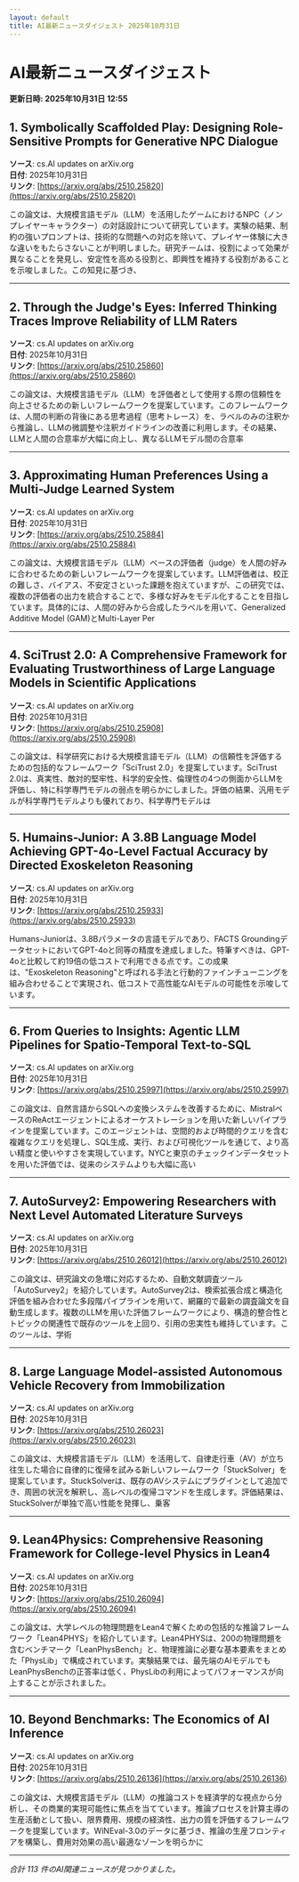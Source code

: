 ```yaml
---
layout: default
title: AI最新ニュースダイジェスト 2025年10月31日
---
```


# AI最新ニュースダイジェスト
**更新日時: 2025年10月31日 12:55**

## 1. Symbolically Scaffolded Play: Designing Role-Sensitive Prompts for Generative NPC Dialogue

**ソース**: cs.AI updates on arXiv.org  
**日付**: 2025年10月31日  
**リンク**: [https://arxiv.org/abs/2510.25820](https://arxiv.org/abs/2510.25820)  

この論文は、大規模言語モデル（LLM）を活用したゲームにおけるNPC（ノンプレイヤーキャラクター）の対話設計について研究しています。実験の結果、制約の強いプロンプトは、技術的な問題への対応を除いて、プレイヤー体験に大きな違いをもたらさないことが判明しました。研究チームは、役割によって効果が異なることを発見し、安定性を高める役割と、即興性を維持する役割があることを示唆しました。この知見に基づき、  

---

## 2. Through the Judge's Eyes: Inferred Thinking Traces Improve Reliability of LLM Raters

**ソース**: cs.AI updates on arXiv.org  
**日付**: 2025年10月31日  
**リンク**: [https://arxiv.org/abs/2510.25860](https://arxiv.org/abs/2510.25860)  

この論文は、大規模言語モデル（LLM）を評価者として使用する際の信頼性を向上させるための新しいフレームワークを提案しています。このフレームワークは、人間の判断の背後にある思考過程（思考トレース）を、ラベルのみの注釈から推論し、LLMの微調整や注釈ガイドラインの改善に利用します。その結果、LLMと人間の合意率が大幅に向上し、異なるLLMモデル間の合意率  

---

## 3. Approximating Human Preferences Using a Multi-Judge Learned System

**ソース**: cs.AI updates on arXiv.org  
**日付**: 2025年10月31日  
**リンク**: [https://arxiv.org/abs/2510.25884](https://arxiv.org/abs/2510.25884)  

この論文は、大規模言語モデル（LLM）ベースの評価者（judge）を人間の好みに合わせるための新しいフレームワークを提案しています。LLM評価者は、校正の難しさ、バイアス、不安定さといった課題を抱えていますが、この研究では、複数の評価者の出力を統合することで、多様な好みをモデル化することを目指しています。具体的には、人間の好みから合成したラベルを用いて、Generalized Additive Model (GAM)とMulti-Layer Per  

---

## 4. SciTrust 2.0: A Comprehensive Framework for Evaluating Trustworthiness of Large Language Models in Scientific Applications

**ソース**: cs.AI updates on arXiv.org  
**日付**: 2025年10月31日  
**リンク**: [https://arxiv.org/abs/2510.25908](https://arxiv.org/abs/2510.25908)  

この論文は、科学研究における大規模言語モデル（LLM）の信頼性を評価するための包括的なフレームワーク「SciTrust 2.0」を提案しています。SciTrust 2.0は、真実性、敵対的堅牢性、科学的安全性、倫理性の4つの側面からLLMを評価し、特に科学専門モデルの弱点を明らかにしました。評価の結果、汎用モデルが科学専門モデルよりも優れており、科学専門モデルは  

---

## 5. Humains-Junior: A 3.8B Language Model Achieving GPT-4o-Level Factual Accuracy by Directed Exoskeleton Reasoning

**ソース**: cs.AI updates on arXiv.org  
**日付**: 2025年10月31日  
**リンク**: [https://arxiv.org/abs/2510.25933](https://arxiv.org/abs/2510.25933)  

Humans-Juniorは、3.8Bパラメータの言語モデルであり、FACTS GroundingデータセットにおいてGPT-4oと同等の精度を達成しました。特筆すべきは、GPT-4oと比較して約19倍の低コストで利用できる点です。この成果は、"Exoskeleton Reasoning"と呼ばれる手法と行動的ファインチューニングを組み合わせることで実現され、低コストで高性能なAIモデルの可能性を示唆しています。
  

---

## 6. From Queries to Insights: Agentic LLM Pipelines for Spatio-Temporal Text-to-SQL

**ソース**: cs.AI updates on arXiv.org  
**日付**: 2025年10月31日  
**リンク**: [https://arxiv.org/abs/2510.25997](https://arxiv.org/abs/2510.25997)  

この論文は、自然言語からSQLへの変換システムを改善するために、MistralベースのReActエージェントによるオーケストレーションを用いた新しいパイプラインを提案しています。このエージェントは、空間的および時間的クエリを含む複雑なクエリを処理し、SQL生成、実行、および可視化ツールを通じて、より高い精度と使いやすさを実現しています。NYCと東京のチェックインデータセットを用いた評価では、従来のシステムよりも大幅に高い  

---

## 7. AutoSurvey2: Empowering Researchers with Next Level Automated Literature Surveys

**ソース**: cs.AI updates on arXiv.org  
**日付**: 2025年10月31日  
**リンク**: [https://arxiv.org/abs/2510.26012](https://arxiv.org/abs/2510.26012)  

この論文は、研究論文の急増に対応するため、自動文献調査ツール「AutoSurvey2」を紹介しています。AutoSurvey2は、検索拡張合成と構造化評価を組み合わせた多段階パイプラインを用いて、網羅的で最新の調査論文を自動生成します。複数のLLMを用いた評価フレームワークにより、構造的整合性とトピックの関連性で既存のツールを上回り、引用の忠実性も維持しています。このツールは、学術  

---

## 8. Large Language Model-assisted Autonomous Vehicle Recovery from Immobilization

**ソース**: cs.AI updates on arXiv.org  
**日付**: 2025年10月31日  
**リンク**: [https://arxiv.org/abs/2510.26023](https://arxiv.org/abs/2510.26023)  

この論文は、大規模言語モデル（LLM）を活用して、自律走行車（AV）が立ち往生した場合に自律的に復帰を試みる新しいフレームワーク「StuckSolver」を提案しています。StuckSolverは、既存のAVシステムにプラグインとして追加でき、周囲の状況を解釈し、高レベルの復帰コマンドを生成します。評価結果は、StuckSolverが単独で高い性能を発揮し、乗客  

---

## 9. Lean4Physics: Comprehensive Reasoning Framework for College-level Physics in Lean4

**ソース**: cs.AI updates on arXiv.org  
**日付**: 2025年10月31日  
**リンク**: [https://arxiv.org/abs/2510.26094](https://arxiv.org/abs/2510.26094)  

この論文は、大学レベルの物理問題をLean4で解くための包括的な推論フレームワーク「Lean4PHYS」を紹介しています。Lean4PHYSは、200の物理問題を含むベンチマーク「LeanPhysBench」と、物理推論に必要な基本要素をまとめた「PhysLib」で構成されています。実験結果では、最先端のAIモデルでもLeanPhysBenchの正答率は低く、PhysLibの利用によってパフォーマンスが向上することが示されました。  

---

## 10. Beyond Benchmarks: The Economics of AI Inference

**ソース**: cs.AI updates on arXiv.org  
**日付**: 2025年10月31日  
**リンク**: [https://arxiv.org/abs/2510.26136](https://arxiv.org/abs/2510.26136)  

この論文は、大規模言語モデル（LLM）の推論コストを経済学的な視点から分析し、その商業的実現可能性に焦点を当てています。推論プロセスを計算主導の生産活動として扱い、限界費用、規模の経済性、出力の質を評価するフレームワークを提案しています。WiNEval-3.0のデータに基づき、推論の生産フロンティアを構築し、費用対効果の高い最適なゾーンを明らかに  

---

*合計 113 件のAI関連ニュースが見つかりました。*
